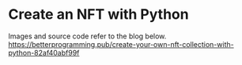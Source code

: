 # Create an NFT with Python





Images and source code refer to the blog below.
https://betterprogramming.pub/create-your-own-nft-collection-with-python-82af40abf99f
